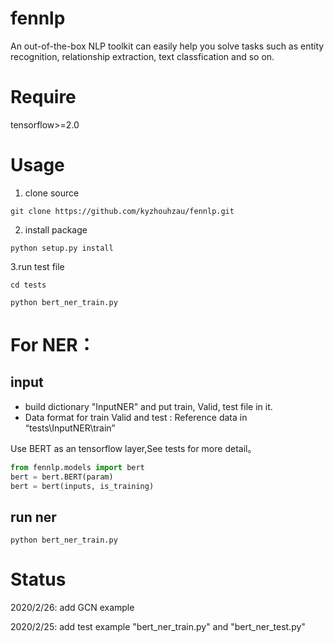 # fennlp

An out-of-the-box NLP toolkit can easily help you solve tasks such as entity recognition, relationship extraction, text classfication and so on.

# Require
tensorflow>=2.0

# Usage
1. clone source
```
git clone https://github.com/kyzhouhzau/fennlp.git
```
2. install package
```
python setup.py install
```
3.run test file
```
cd tests
```
```
python bert_ner_train.py
```

# For NER：

## input
* build dictionary "InputNER" and put train, Valid, test file in it.
* Data format for train Valid and test :
Reference data in  “tests\InputNER\train”

Use BERT as an tensorflow layer,See tests for more detail。

```python
from fennlp.models import bert
bert = bert.BERT(param)
bert = bert(inputs, is_training)
```

## run ner
```
python bert_ner_train.py
```




# Status
2020/2/26: add GCN example

2020/2/25: add test example "bert_ner_train.py" and "bert_ner_test.py"






